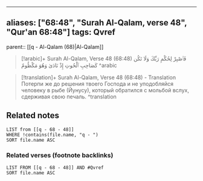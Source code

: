 
---
aliases: ["68:48", "Surah Al-Qalam, verse 48", "Qur'an 68:48"]
tags: Qvref
---

parent:: [[q - Al-Qalam (68)|Al-Qalam]]

> [!arabic]+ Surah Al-Qalam, Verse 48 (68:48)
> <span class="quran-arabic">فَٱصْبِرْ لِحُكْمِ رَبِّكَ وَلَا تَكُن كَصَاحِبِ ٱلْحُوتِ إِذْ نَادَىٰ وَهُوَ مَكْظُومٌ</span>
^arabic

> [!translation]+ Surah Al-Qalam, Verse 48 (68:48) - Translation
> Потерпи же до решения твоего Господа и не уподобляйся человеку в рыбе (Йунусу), который обратился с мольбой вслух, сдерживая свою печаль.
^translation



## Related notes
```dataview
LIST from [[q - 68 - 48]]
WHERE !contains(file.name, "q - ")
SORT file.name ASC
```

### Related verses (footnote backlinks)
```dataview
LIST FROM [[q - 68 - 48]] AND #Qvref
SORT file.name ASC
```

